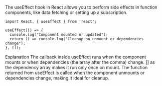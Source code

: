 The useEffect hook in React allows you to perform side effects in function components, like data fetching or setting up a subscription.  
```
import React, { useEffect } from 'react';

useEffect(() => {
  console.log("Component mounted or updated");
  return () => console.log("Cleanup on unmount or dependencies change");
}, []);

```

Explanation
The callback inside useEffect runs when the component mounts or when dependencies (the array after the comma) change.
[] as the dependency array makes it run only once on mount.
The function returned from useEffect is called when the component unmounts or dependencies change, making it ideal for cleanup.
